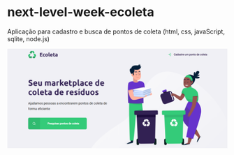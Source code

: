 # next-level-week-ecoleta
Aplicação para cadastro e busca de pontos de coleta (html, css, javaScript, sqlite, node.js)

![](telainicial.png)
